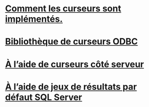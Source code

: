 # [Comment les curseurs sont implémentés.](how-cursors-are-implemented.md)
# [Bibliothèque de curseurs ODBC](odbc-cursor-library.md)
# [À l’aide de curseurs côté serveur](using-server-cursors.md)
# [À l’aide de jeux de résultats par défaut SQL Server](using-sql-server-default-result-sets.md)
